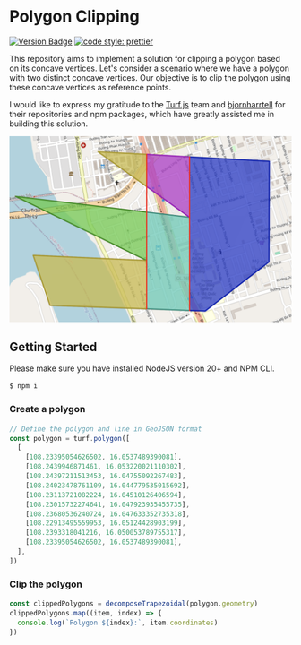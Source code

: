 # Polygon Clipping

[![Version Badge][npm-img]][npm-url]
[![code style: prettier](https://img.shields.io/badge/code_style-prettier-ff69b4.svg?style=flat-square)](https://github.com/prettier/prettier)

[npm-img]: https://img.shields.io/npm/v/@turf/turf.svg
[npm-url]: https://www.npmjs.com/package/@turf/turf

This repository aims to implement a solution for clipping a polygon based on its concave vertices. Let's consider a scenario where we have a polygon with two distinct concave vertices. Our objective is to clip the polygon using these concave vertices as reference points.

I would like to express my gratitude to the [Turf.js](https://github.com/Turfjs/turf) team and [bjornharrtell](https://github.com/bjornharrtell/jsts) for their repositories and npm packages, which have greatly assisted me in building this solution.

![Demo](./assets/img/demo.png)

## Getting Started

Please make sure you have installed NodeJS version 20+ and NPM CLI.

```js
$ npm i
```

### Create a polygon

```js
// Define the polygon and line in GeoJSON format
const polygon = turf.polygon([
  [
    [108.23395054626502, 16.0537489390081],
    [108.2439946871461, 16.053220021110302],
    [108.24397211513453, 16.04755092267483],
    [108.24023478761109, 16.044779535015692],
    [108.23113721082224, 16.04510126406594],
    [108.23015732274641, 16.047923935455735],
    [108.23680536240724, 16.047633352735318],
    [108.22913495559953, 16.05124428903199],
    [108.2393318041216, 16.050053789755317],
    [108.23395054626502, 16.0537489390081],
  ],
])
```

### Clip the polygon

```js
const clippedPolygons = decomposeTrapezoidal(polygon.geometry)
clippedPolygons.map((item, index) => {
  console.log(`Polygon ${index}:`, item.coordinates)
})
```
